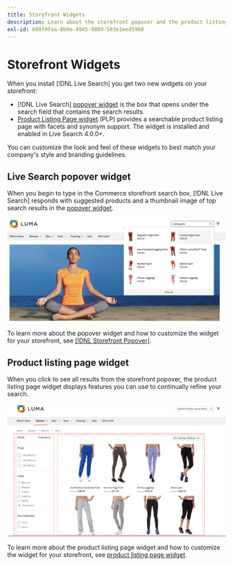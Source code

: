 ```yaml
---
title: Storefront Widgets
description: Learn about the storefront popover and the product listing page widgets.
exl-id: 689f0faa-8b0e-4945-9889-503e1eed5960
---
```

# Storefront Widgets

When you install [!DNL Live Search] you get two new widgets on your storefront:

- [!DNL Live Search] [popover widget](storefront-popover.md) is the box that opens under the search field that contains the search results.
- [Product Listing Page widget](plp-styling.md) (PLP) provides a searchable product listing page with facets and synonym support. The widget is installed and enabled in Live Search 4.0.0+.

You can customize the look and feel of these widgets to best match your company's style and branding guidelines.

## Live Search popover widget

When you begin to type in the Commerce storefront search box, [!DNL Live Search] responds with suggested products and a thumbnail image of top search results in the [popover widget](storefront-popover.md).

![[!DNL Live Search popover]](assets/storefront-search-as-you-type.png)

To learn more about the popover widget and how to customize the widget for your storefront, see [[!DNL Storefront Popover]](storefront-popover.md).

## Product listing page widget

When you click to see all results from the storefront popover, the product listing page widget displays features you can use to continually refine your search.

![Product listing page widget results](assets/plp-css-widgets.png)

To learn more about the product listing page widget and how to customize the widget for your storefront, see [product listing page widget](plp-styling.md).
